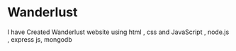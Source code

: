 # Wanderlust
I have Created Wanderlust website using html , css and JavaScript , node.js , express js, mongodb
